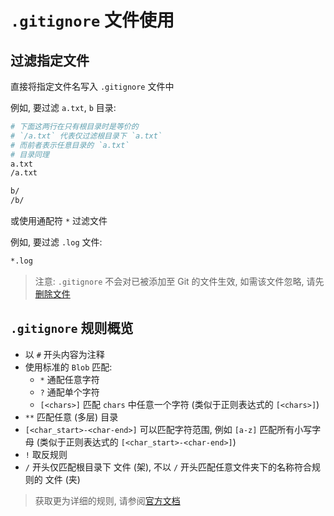 # `.gitignore` 文件使用

## 过滤指定文件
直接将指定文件名写入 `.gitignore` 文件中

例如, 要过滤 `a.txt`, `b` 目录:
```sh
# 下面这两行在只有根目录时是等价的
# `/a.txt` 代表仅过滤根目录下 `a.txt`
# 而前者表示任意目录的 `a.txt`
# 目录同理
a.txt
/a.txt

b/
/b/
```

或使用通配符 `*` 过滤文件

例如, 要过滤 `.log` 文件:
```sh
*.log
```
> 注意: `.gitignore` 不会对已被添加至 Git 的文件生效, 如需该文件忽略, 请先[删除文件](./BasicUseage.md#删除文件)

## `.gitignore` 规则概览
* 以 `#` 开头内容为注释
* 使用标准的 `Blob` 匹配:
    * `*` 通配任意字符
    * `?` 通配单个字符
    * `[<chars>]` 匹配 `chars` 中任意一个字符 (类似于正则表达式的 `[<chars>]`)
* `**` 匹配任意 (多层) 目录
* `[<char_start>-<char-end>]` 可以匹配字符范围, 例如 `[a-z]` 匹配所有小写字母 (类似于正则表达式的 `[<char_start>-<char-end>]`)
* `!` 取反规则
* `/` 开头仅匹配根目录下 文件 (架), 不以 `/` 开头匹配任意文件夹下的名称符合规则的 文件 (夹)

> 获取更为详细的规则, 请参阅[官方文档](https://git-scm.com/docs/gitignore)
